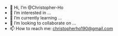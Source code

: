 - 👋 Hi, I’m @Christopher-Ho
- 👀 I’m interested in ...
- 🌱 I’m currently learning ...
- 💞️ I’m looking to collaborate on ...
- 📫 How to reach me: christopherho190@gmail.com 

<!---
Christopher-Ho/Christopher-Ho is a ✨ special ✨ repository because its `README.md` (this file) appears on your GitHub profile.
You can click the Preview link to take a look at your changes.
--->

<!--source - https://github.com/anuraghazra/github-readme-stats
    
<details>
    <summary>Click for GitHub Stats</summary>
    <p align="center">
         <img align="center" src="https://github-readme-stats.vercel.app/api?username=lynnlangit&bg_color=071A2C&icon_color=4194FD&show_icons=true&count_private=true&theme=tokyonight&line_height=27&text_color=FFFFFF" alt="lynnlangit's github stats"/>
        <br>
    </p>
    </details> 
-->
